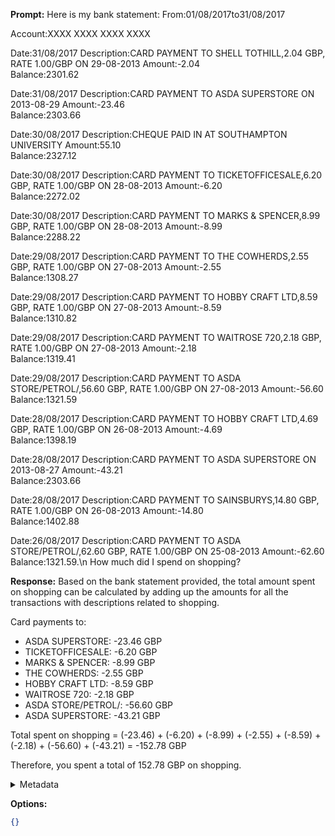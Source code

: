 **Prompt:**
Here is my bank statement: From:01/08/2017to31/08/2017
							
Account:XXXX XXXX XXXX XXXX
							
Date:31/08/2017
Description:CARD PAYMENT TO SHELL TOTHILL,2.04 GBP, RATE 1.00/GBP ON 29-08-2013
Amount:-2.04	
Balance:2301.62
						
Date:31/08/2017
Description:CARD PAYMENT TO ASDA SUPERSTORE ON 2013-08-29
Amount:-23.46	
Balance:2303.66
						
Date:30/08/2017
Description:CHEQUE PAID IN AT SOUTHAMPTON UNIVERSITY
Amount:55.10	
Balance:2327.12
						
Date:30/08/2017
Description:CARD PAYMENT TO TICKETOFFICESALE,6.20 GBP, RATE 1.00/GBP ON 28-08-2013
Amount:-6.20	
Balance:2272.02
						
Date:30/08/2017
Description:CARD PAYMENT TO MARKS &amp; SPENCER,8.99 GBP, RATE 1.00/GBP ON 28-08-2013
Amount:-8.99	
Balance:2288.22
						
Date:29/08/2017
Description:CARD PAYMENT TO THE COWHERDS,2.55 GBP, RATE 1.00/GBP ON 27-08-2013
Amount:-2.55	
Balance:1308.27
						
Date:29/08/2017
Description:CARD PAYMENT TO HOBBY CRAFT LTD,8.59 GBP, RATE 1.00/GBP ON 27-08-2013
Amount:-8.59	
Balance:1310.82
						
Date:29/08/2017
Description:CARD PAYMENT TO WAITROSE 720,2.18 GBP, RATE 1.00/GBP ON 27-08-2013
Amount:-2.18	
Balance:1319.41
						
Date:29/08/2017
Description:CARD PAYMENT TO ASDA STORE/PETROL/,56.60 GBP, RATE 1.00/GBP ON 27-08-2013
Amount:-56.60	
Balance:1321.59
						
Date:28/08/2017
Description:CARD PAYMENT TO HOBBY CRAFT LTD,4.69 GBP, RATE 1.00/GBP ON 26-08-2013
Amount:-4.69	
Balance:1398.19

Date:28/08/2017
Description:CARD PAYMENT TO ASDA SUPERSTORE ON 2013-08-27
Amount:-43.21	
Balance:2303.66
						
Date:28/08/2017
Description:CARD PAYMENT TO SAINSBURYS,14.80 GBP, RATE 1.00/GBP ON 26-08-2013
Amount:-14.80	
Balance:1402.88

Date:26/08/2017
Description:CARD PAYMENT TO ASDA STORE/PETROL/,62.60 GBP, RATE 1.00/GBP ON 25-08-2013
Amount:-62.60	
Balance:1321.59.\n How much did I spend on shopping?

**Response:**
Based on the bank statement provided, the total amount spent on shopping can be calculated by adding up the amounts for all the transactions with descriptions related to shopping. 

Card payments to:
- ASDA SUPERSTORE: -23.46 GBP
- TICKETOFFICESALE: -6.20 GBP
- MARKS & SPENCER: -8.99 GBP
- THE COWHERDS: -2.55 GBP
- HOBBY CRAFT LTD: -8.59 GBP
- WAITROSE 720: -2.18 GBP
- ASDA STORE/PETROL/: -56.60 GBP
- ASDA SUPERSTORE: -43.21 GBP

Total spent on shopping = (-23.46) + (-6.20) + (-8.99) + (-2.55) + (-8.59) + (-2.18) + (-56.60) + (-43.21) = -152.78 GBP

Therefore, you spent a total of 152.78 GBP on shopping.

<details><summary>Metadata</summary>

- Duration: 5917 ms
- Datetime: 2023-10-06T15:04:08.569780
- Model: gpt-3.5-turbo-0613

</details>

**Options:**
```json
{}
```


